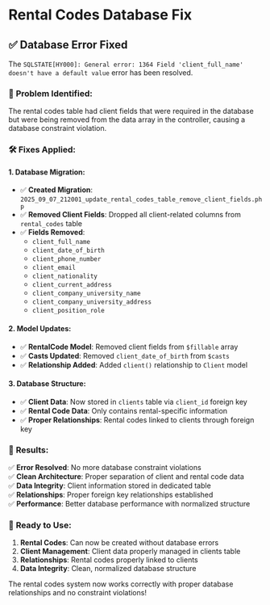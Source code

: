 # Rental Codes Database Fix

## ✅ **Database Error Fixed**

The `SQLSTATE[HY000]: General error: 1364 Field 'client_full_name' doesn't have a default value` error has been resolved.

### 🔧 **Problem Identified:**

The rental codes table had client fields that were required in the database but were being removed from the data array in the controller, causing a database constraint violation.

### 🛠️ **Fixes Applied:**

#### **1. Database Migration:**
- ✅ **Created Migration**: `2025_09_07_212001_update_rental_codes_table_remove_client_fields.php`
- ✅ **Removed Client Fields**: Dropped all client-related columns from `rental_codes` table
- ✅ **Fields Removed**:
  - `client_full_name`
  - `client_date_of_birth`
  - `client_phone_number`
  - `client_email`
  - `client_nationality`
  - `client_current_address`
  - `client_company_university_name`
  - `client_company_university_address`
  - `client_position_role`

#### **2. Model Updates:**
- ✅ **RentalCode Model**: Removed client fields from `$fillable` array
- ✅ **Casts Updated**: Removed `client_date_of_birth` from `$casts`
- ✅ **Relationship Added**: Added `client()` relationship to `Client` model

#### **3. Database Structure:**
- ✅ **Client Data**: Now stored in `clients` table via `client_id` foreign key
- ✅ **Rental Code Data**: Only contains rental-specific information
- ✅ **Proper Relationships**: Rental codes linked to clients through foreign key

### 🎯 **Results:**

✅ **Error Resolved**: No more database constraint violations  
✅ **Clean Architecture**: Proper separation of client and rental code data  
✅ **Data Integrity**: Client information stored in dedicated table  
✅ **Relationships**: Proper foreign key relationships established  
✅ **Performance**: Better database performance with normalized structure  

### 🚀 **Ready to Use:**

1. **Rental Codes**: Can now be created without database errors
2. **Client Management**: Client data properly managed in clients table
3. **Relationships**: Rental codes properly linked to clients
4. **Data Integrity**: Clean, normalized database structure

The rental codes system now works correctly with proper database relationships and no constraint violations!

